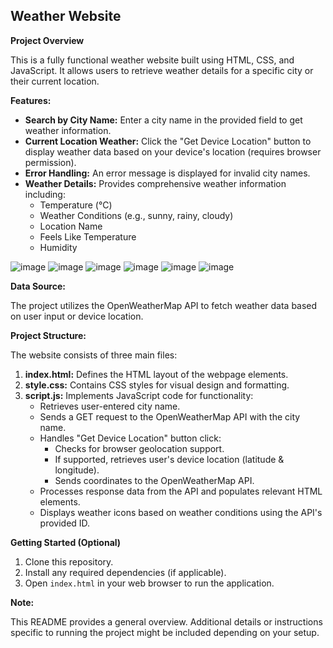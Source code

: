 ## Weather Website

**Project Overview**

This is a fully functional weather website built using HTML, CSS, and JavaScript. It allows users to retrieve weather details for a specific city or their current location.

**Features:**

* **Search by City Name:** Enter a city name in the provided field to get weather information.
* **Current Location Weather:** Click the "Get Device Location" button to display weather data based on your device's location (requires browser permission).
* **Error Handling:** An error message is displayed for invalid city names.
* **Weather Details:** Provides comprehensive weather information including:
    * Temperature (°C)
    * Weather Conditions (e.g., sunny, rainy, cloudy)
    * Location Name
    * Feels Like Temperature
    * Humidity
      
![image](https://github.com/divyasharma0304/weather-site/assets/108946390/2b4b9357-18f4-477e-90af-664d12382810)
![image](https://github.com/divyasharma0304/weather-site/assets/108946390/de80e7d4-c1f5-4728-9021-1ee09575d53a)
![image](https://github.com/divyasharma0304/weather-site/assets/108946390/837bd43d-6038-4346-9547-93152a8b7858)
![image](https://github.com/divyasharma0304/weather-site/assets/108946390/8d425357-a7f2-45c3-8dfa-9327bbdb8fc5)
![image](https://github.com/divyasharma0304/weather-site/assets/108946390/b98af22b-e232-4c3b-af73-7b96f32b82ad)
![image](https://github.com/divyasharma0304/weather-site/assets/108946390/a403e623-e96d-464d-af5c-303e61319460)

**Data Source:**

The project utilizes the OpenWeatherMap API to fetch weather data based on user input or device location.

**Project Structure:**

The website consists of three main files:

1. **index.html:** Defines the HTML layout of the webpage elements.
2. **style.css:** Contains CSS styles for visual design and formatting.
3. **script.js:** Implements JavaScript code for functionality:
    * Retrieves user-entered city name.
    * Sends a GET request to the OpenWeatherMap API with the city name.
    * Handles "Get Device Location" button click:
        * Checks for browser geolocation support.
        * If supported, retrieves user's device location (latitude & longitude).
        * Sends coordinates to the OpenWeatherMap API.
    * Processes response data from the API and populates relevant HTML elements.
    * Displays weather icons based on weather conditions using the API's provided ID.

**Getting Started (Optional)**

1. Clone this repository.
2. Install any required dependencies (if applicable).
3. Open `index.html` in your web browser to run the application.

**Note:**

This README provides a general overview. Additional details or instructions specific to running the project might be included depending on your setup.
